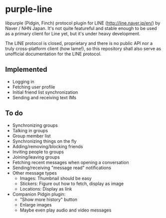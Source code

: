 purple-line
===========

libpurple (Pidgin, Finch) protocol plugin for LINE (http://line.naver.jp/en/) by Naver / NHN Japan. It's not quite featureful and stable enough to be used as a primary client for Line yet, but it's under heavy development.

The LINE protocol is closed, proprietary and there is no public API nor a truly cross-platform client (how lame!), so this repository shall also serve as unofficial documentation for the LINE protocol.

Implemented
-----------

* Logging in
* Fetching user profile
* Initial friend list synchronization
* Sending and receiving text IMs

To do
-----

* Synchronizing groups
* Talking in groups
* Group member list
* Synchronizing things on the fly
* Adding/removing/blocking friends
* Inviting people to groups
* Joining/leaving groups
* Fetching recent messages when opening a conversation
* Sending/receiving "message read" notifications
* Other message types
  * Images: Thumbnail should be easy
  * Stickers: Figure out how to fetch, display as image
  * Locations: Display as link
* Companion Pidgin plugin:
  * "Show more history" button
  * Enlarge images
  * Maybe even play audio and video messages
